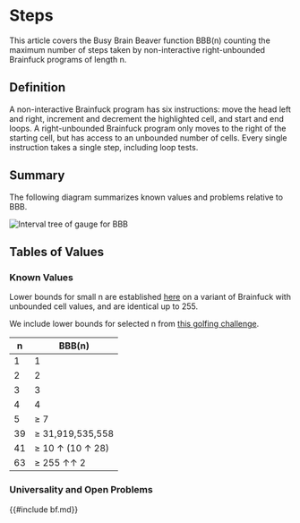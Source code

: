 # Steps

This article covers the Busy Brain Beaver function BBB(n) counting the maximum
number of steps taken by non-interactive right-unbounded Brainfuck programs of
length n.

## Definition

A non-interactive Brainfuck program has six instructions: move the head left
and right, increment and decrement the highlighted cell, and start and end
loops. A right-unbounded Brainfuck program only moves to the right of the
starting cell, but has access to an unbounded number of cells. Every single
instruction takes a single step, including loop tests.

## Summary

The following diagram summarizes known values and problems relative to BBB.

![Interval tree of gauge for BBB](images/bf.svg)

## Tables of Values

### Known Values

Lower bounds for small n are established
[here](https://www.iwriteiam.nl/Ha_bf_numb.html) on a variant of Brainfuck
with unbounded cell values, and are identical up to 255.

We include lower bounds for selected n from [this golfing
challenge](https://codegolf.stackexchange.com/q/4813/123693).

n  | BBB(n)
---|-------
1  | 1
2  | 2
3  | 3
4  | 4
5  | ≥ 7
39 | ≥ 31,919,535,558
41 | ≥ 10 ↑ (10 ↑ 28)
63 | ≥ 255 ↑↑ 2

### Universality and Open Problems

{{#include bf.md}}
